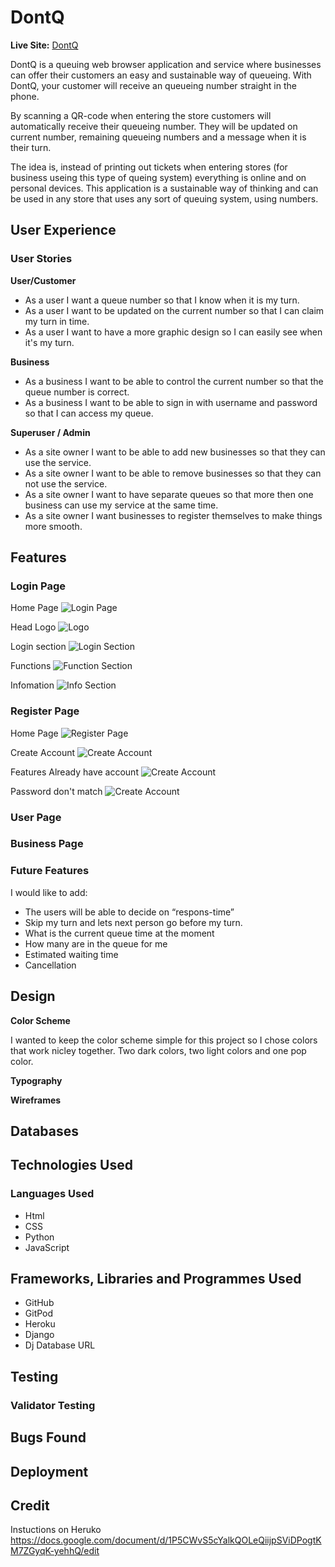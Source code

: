 # DontQ
__Live Site:__
[DontQ](https://emmabergner.github.io/dontq/) 

DontQ is a queuing web browser application and service where businesses can offer their customers an easy and sustainable way of queueing. With DontQ, your customer will receive an queueing number straight in the phone. 

By scanning a QR-code when entering the store customers will automatically receive their queueing number. They will be updated on current number, remaining queueing numbers and a message when it is their turn. 

The idea is, instead of printing out tickets when entering stores (for business useing this type of queing system) everything is online and on personal devices. This application is a sustainable way of thinking and can be used in any store that uses any sort of queuing system, using numbers. 


## User Experience
### User Stories
__User/Customer__
- As a user I want a queue number so that I know when it is my turn.
- As a user I want to be updated on the current number so that I can claim my turn in time.
- As a user I want to have a more graphic design so I can easily see when it's my turn.

__Business__
- As a business I want to be able to control the current number so that the queue number is correct.
- As a business I want to be able to sign in with username and password so that I can access my queue.

__Superuser / Admin__
- As a site owner I want to be able to add new businesses so that they can use the service.
- As a site owner I want to be able to remove businesses so that they can not use the service.
- As a site owner I want to have separate queues so that more then one business can use my service at the same time.
- As a site owner I want businesses to register themselves to make things more smooth.


## Features
### Login Page
Home Page
![Login Page](state/static/images/login-page.png)

Head Logo
![Logo](state/static/images/logo.png)

Login section 
![Login Section](state/static/images/login-section.png)

Functions 
![Function Section](state/static/images/option-section.png)

Infomation 
![Info Section](state/static/images/info-section.png)

### Register Page
Home Page
![Register Page](state/static/images/reg-page.png)

Create Account 
![Create Account ](state/static/images/reg-account.png)

Features
Already have account
![Create Account ](state/static/images/business.png)

Password don't match 
![Create Account ](state/static/images/password.png)
### User Page 


### Business Page




### Future Features
I would like to add: 

- The users will be able to decide on “respons-time”
- Skip my turn and lets next person go before my turn. 
- What is the current queue time at the moment 
- How many are in the queue for me
- Estimated waiting time 
- Cancellation

## Design  

__Color Scheme__

I wanted to keep the color scheme simple for this project so I chose colors that work nicley together. Two dark colors, two light colors and one pop color.

__Typography__

__Wireframes__

## Databases


## Technologies Used
### Languages Used
- Html 
- CSS
- Python 
- JavaScript 

## Frameworks, Libraries and Programmes Used

- GitHub 
- GitPod 
- Heroku 
- Django 
- Dj Database URL 

## Testing 
### Validator Testing
## Bugs Found

## Deployment

## Credit

Instuctions on Heruko
https://docs.google.com/document/d/1P5CWvS5cYalkQOLeQiijpSViDPogtKM7ZGyqK-yehhQ/edit